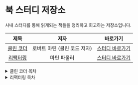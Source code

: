 # 북 스터디 저장소

사내 스터디를 통해 읽게되는 책들을 정리하고 회고하는 저장소입니다.

|                                  제목                                   |             저자             |                  바로가기                  |
| :---------------------------------------------------------------------: | :--------------------------: | :----------------------------------------: |
| [클린 코더](https://book.naver.com/bookdb/book_detail.nhn?bid=10771065) | 로버트 마틴 (클린 코드 저자) | [스터디 바로가기](./clean_coder/README.md) |
| [리팩터링](https://book.naver.com/bookdb/book_detail.nhn?bid=16311029)  |         마틴 파울러          | [스터디 바로가기](./refactoring/README.md) |

<details>
<summary>클린 코더 목차</summary>

### 1. 프로의 마음가짐

- 함부로 바라지 마라
- 책임감을 가져라
- 무엇보다도 해를 끼치지 마라
- 직업 윤리

### 2. 아니라고 말하기

- 반대하는 역할
- 이해관계가 높을 때
- 팀 플레이어
- 예라고 말하는 비용
- 코드 임파서블

예라고. 말하기

- 약속을 뜻하는 말
- 예라고 말하는 법 익히기
- 결론

### 4. 코딩

- 준비된 자세
- 몰입 영역
- 진퇴양난에 빠진 글쟁이
- 디버깅
- 속도 조절
- 일정을 못 지키다
- 도움

### 5. 테스트 주도 개발

- 배심원 등장
- TDD의 세 가지 법칙
- TDD와 관련 없는 사실

### 6. 연습

- 연습의 배경지식
- 코딩 도장
- 경험의 폭 넓히기
- 결론

### 7. 인수 테스트

- 요구사항 관련 의사소통
- 인수 테스트
- 결론

### 8. 테스트 전략

- QA는 오류를 찾지 못해야 한다
- 테스트 자동화 피라미드
- 결론

### 9. 시간 관리

- 회의
- 집중력 마나
- 타임박스와 토마토
- 피하기
- 막다른 길
- 진흙탕, 늪, 수렁, 기타 엉망진창
- 결론

### 10. 추정

- 추정이란 무엇인가?
- PERT
- 업무 추정
- 큰 수의 법칙
- 결론

### 11. 압박

- 압박 피하기
- 압박 다루기
- 결론

</details>

<details>
<summary>리팩터링 목차</summary>

### 01. 리팩터링: 첫 번째 예시

1. 자, 시작해보자!
2. 예씨 프로그램을 본 소감
3. 리팩토링의 첫 단계
4. `statement()` 함수 쪼개기
5. 중간 점검: 난무하는 중첩 함수
6. 계산 단계와 포맷팅 단계 분리하기
7. 중간 점검: 두파일(과 두 단계)로 분리됨
8. 다형성을 활용해 계싼 코드 재구성하기
9. 상태 점검: 다형성을 활용하여 데이터 생성하기
10. 마치며

### 02. 리팩터링 원칙

1. 리팩터링 정의
2. 두개의 모자
3. 리팩터링하는 이유
4. 언제 리팩터링해야 할까?
5. 리팩터링 시 고려할 문제
6. 리팩터링, 아키텍처, 애그니
7. 리팩터링과 소프트웨어 개발 프로세스
8. 리팩터링과 성능
9. 리팩터링의 유래
10. 리팩터링 자동화
11. 더 알고 싶다면

### 03. 코드에서 나는 악취

1. 기이한 이름
2. 중복 코드
3. 긴 함수
4. 긴 매개변수 목록
5. 전역 데이터
6. 가변 데이터
7. 뒤엉킨 변경
8. 산탄총 수술
9. 기능 편애
10. 데이터 뭉치
11. 기본형 집착
12. 반복되는 switch문
13. 반복문
14. 성의 없는 요소
15. 추측성 일반화
16. 임시 필드
17. 메시지 체인
18. 중개자
19. 내부자 거래
20. 거대한 클래스
21. 서로 다른 인터페이스의 대안 클래스들
22. 데이터 클래스
23. 상속 포기
24. 주석

### 04. 테스트 구축하기

1. 자가 테스트 코드의 가치
2. 테스트할 샘플 코드
3. 첫 번째 테스트
4. 테스트 추가하기
5. 픽스처 추가하기
6. 경계 조건 검사하기
7. 끝나지 않은 여정

</details>
